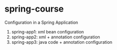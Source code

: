 # spring-course

Configuration in a Spring Application

1) spring-app1: xml bean configuration
2) spring-app2: xml + annotation configuration
3) spring-app3: java code + annotation configuration
